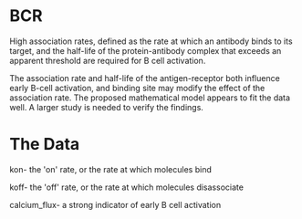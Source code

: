 # BCR

High association rates, defined as the rate at which an antibody binds to its target, 
and the half-life of the protein-antibody complex that exceeds an apparent 
threshold are required for B cell activation. 

The association rate and half-life of the antigen-receptor both 
influence early B-cell activation, and binding site may modify 
the effect of the association rate. The proposed mathematical 
model appears to fit the data well. A larger study is needed 
to verify the findings.

# The Data

kon- the 'on' rate, or the rate at which molecules bind

koff- the 'off' rate, or the rate at which molecules disassociate

calcium_flux- a strong indicator of early B cell activation
